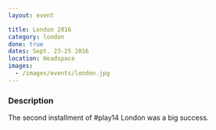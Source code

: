```yaml
---
layout: event

title: London 2016
category: london
done: true
dates: Sept. 23-25 2016
location: Headspace
images:
  - /images/events/london.jpg
---
```


### Description
The second installment of #play14 London was a big success.
